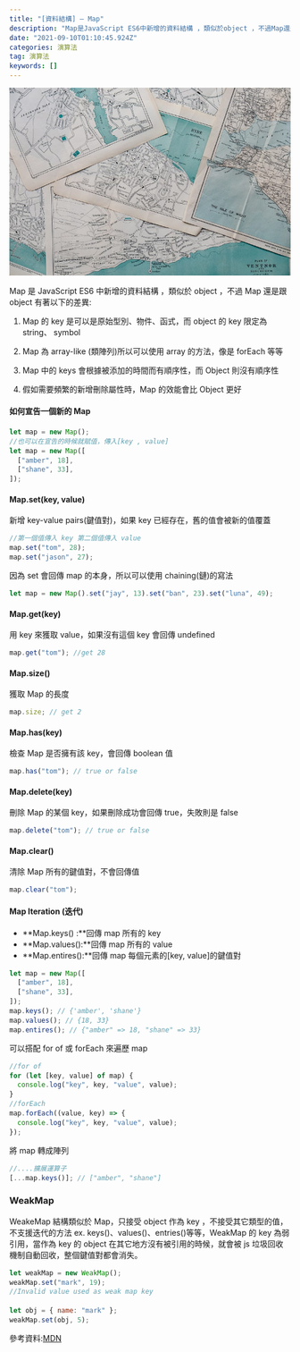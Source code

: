 ```yaml
---
title: "[資料結構] — Map"
description: "Map是JavaScript ES6中新增的資料結構 ，類似於object ，不過Map還是跟object有著以下的差異:"
date: "2021-09-10T01:10:45.924Z"
categories: 演算法
tag: 演算法
keywords: []
---
```


![](/img/1__RuILGc0__5pgivTV51HICPQ.jpeg)

Map 是 JavaScript ES6 中新增的資料結構 ，類似於 object ，不過 Map 還是跟 object 有著以下的差異:

1. Map 的 key 是可以是原始型別、物件、函式，而 object 的 key 限定為 string、 symbol

2. Map 為 array-like (類陣列)所以可以使用 array 的方法，像是 forEach 等等

3. Map 中的 keys 會根據被添加的時間而有順序性，而 Object 則沒有順序性

4. 假如需要頻繁的新增刪除屬性時，Map 的效能會比 Object 更好

#### 如何宣告一個新的 Map

```javascript
let map = new Map();
//也可以在宣告的時候就賦值，傳入[key , value]
let map = new Map([
  ["amber", 18],
  ["shane", 33],
]);
```

#### Map.set(key, value)

新增 key-value pairs(鍵值對)，如果 key 已經存在，舊的值會被新的值覆蓋

```javascript
//第一個值傳入 key 第二個值傳入 value
map.set("tom", 28);
map.set("jason", 27);
```

因為 set 會回傳 map 的本身，所以可以使用 chaining(鏈)的寫法

```javascript
let map = new Map().set("jay", 13).set("ban", 23).set("luna", 49);
```

#### Map.get(key)

用 key 來獲取 value，如果沒有這個 key 會回傳 undefined

```javascript
map.get("tom"); //get 28
```

#### Map.size()

獲取 Map 的長度

```javascript
map.size; // get 2
```

#### Map.has(key)

檢查 Map 是否擁有該 key，會回傳 boolean 值

```javascript
map.has("tom"); // true or false
```

#### Map.delete(key)

刪除 Map 的某個 key，如果刪除成功會回傳 true，失敗則是 false

```javascript
map.delete("tom"); // true or false
```

#### Map.clear()

清除 Map 所有的鍵值對，不會回傳值

```javascript
map.clear("tom");
```

#### Map Iteration (迭代)

- **Map.keys() :**回傳 map 所有的 key
- **Map.values():**回傳 map 所有的 value
- **Map.entires():**回傳 map 每個元素的\[key, value\]的鍵值對

```javascript
let map = new Map([
  ["amber", 18],
  ["shane", 33],
]);
map.keys(); // {'amber', 'shane'}
map.values(); // {18, 33}
map.entires(); // {"amber" => 18, "shane" => 33}
```

可以搭配 for of 或 forEach 來遍歷 map

```javascript
//for of
for (let [key, value] of map) {
  console.log("key", key, "value", value);
}
//forEach
map.forEach((value, key) => {
  console.log("key", key, "value", value);
});
```

將 map 轉成陣列

```javascript
//....擴展運算子
[...map.keys()]; // ["amber", "shane"]
```

### WeakMap

WeakeMap 結構類似於 Map，只接受 object 作為 key ，不接受其它類型的值，不支援迭代的方法 ex. keys()、values()、entries()等等，WeakMap 的 key 為弱引用，當作為 key 的 object 在其它地方沒有被引用的時候，就會被 js 垃圾回收機制自動回收，整個鍵值對都會消失。

```javascript
let weakMap = new WeakMap();
weakMap.set("mark", 19);
//Invalid value used as weak map key

let obj = { name: "mark" };
weakMap.set(obj, 5);
```

參考資料:[MDN](https://developer.mozilla.org/en-US/docs/Web/JavaScript/Reference/Global_Objects/Map)
